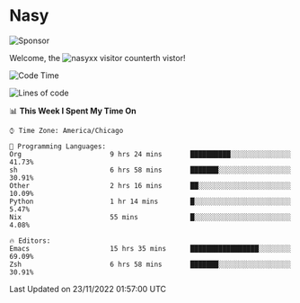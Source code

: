 # Nasy

<!--
<p align="center">
<img height="200" src="https://github-readme-stats.vercel.app/api?username=nasyxx&count_private=true&show_icons=true&theme=dracula&include_all_commits=true"/>
<img height="200" src="https://github-readme-stats.vercel.app/api/top-langs/?username=nasyxx&theme=dracula&hide=html,jupyter+notebook&count_private=true&show_icons=true"/>
</p>

  
----------------
-->

![Sponsor](https://img.shields.io/static/v1.svg?label=Sponsor&message=%E2%9D%A4&logo=GitHub&style=flat&color=pink)
 
Welcome, the ![nasyxx visitor counter](https://count.getloli.com/get/@nasyxx?theme=rule34)th vistor!
 
<!--START_SECTION:waka-->
![Code Time](http://img.shields.io/badge/Code%20Time-2%2C860%20hrs%2012%20mins-blue)

![Lines of code](https://img.shields.io/badge/From%20Hello%20World%20I%27ve%20Written-5%20Million%20lines%20of%20code-blue)

📊 **This Week I Spent My Time On** 

```text
⌚︎ Time Zone: America/Chicago

💬 Programming Languages: 
Org                      9 hrs 24 mins       ██████████░░░░░░░░░░░░░░░   41.73% 
sh                       6 hrs 58 mins       ███████░░░░░░░░░░░░░░░░░░   30.91% 
Other                    2 hrs 16 mins       ██░░░░░░░░░░░░░░░░░░░░░░░   10.09% 
Python                   1 hr 14 mins        █░░░░░░░░░░░░░░░░░░░░░░░░   5.47% 
Nix                      55 mins             █░░░░░░░░░░░░░░░░░░░░░░░░   4.08%

🔥 Editors: 
Emacs                    15 hrs 35 mins      █████████████████░░░░░░░░   69.09% 
Zsh                      6 hrs 58 mins       ███████░░░░░░░░░░░░░░░░░░   30.91%

```


 Last Updated on 23/11/2022 01:57:00 UTC
<!--END_SECTION:waka-->

<!-- ![visitors](https://visitor-badge.laobi.icu/badge?page_id=nasyxx.nasyxx) -->
